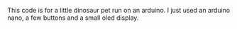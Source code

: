 This code is for a little dinosaur pet run on an arduino. I just used an arduino nano, a few buttons and a small oled display.
